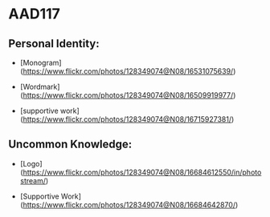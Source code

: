 # AAD117
Personal Identity:
------------------


* [Monogram] (https://www.flickr.com/photos/128349074@N08/16531075639/)

* [Wordmark] (https://www.flickr.com/photos/128349074@N08/16509919977/)

* [supportive work] (https://www.flickr.com/photos/128349074@N08/16715927381/)


Uncommon Knowledge:
------------------

* [Logo] (https://www.flickr.com/photos/128349074@N08/16684612550/in/photostream/)

* [Supportive Work] (https://www.flickr.com/photos/128349074@N08/16684642870/)
